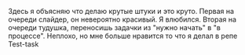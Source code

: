 Здесь я объясняю что делаю крутые штуки и это круто.
Первая на очереди слайдер, он невероятно красивый. Я влюбился.
Вторая на очереди  тудушка, переносишь задачки из "нужно начать" в "в процессе". Неплохо, но мне больше нравится то что я делал в репе Test-task
